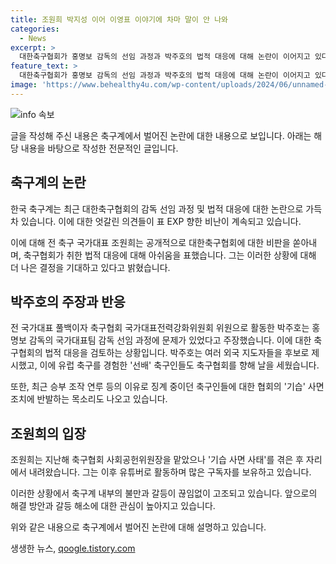 ```yaml
---
title: 조원희 박지성 이어 이영표 이야기에 차마 말이 안 나와
categories:
  - News
excerpt: >
  대한축구협회가 홍명보 감독의 선임 과정과 박주호의 법적 대응에 대해 논란이 이어지고 있다. 이에 대한 반응으로 전 국가대표 조원희가 축구협회의 결정에 대한 아쉬움을 표현하며, 좀 더 명확한 설명을 요구하고 있다. 또한 박주호가 선임 후보로 지도자들을 추천한 것으로 나타나며, 이에 유럽 축구를 경험한 선배 축구인들도 박주호를 지지하고 축구협회를 비판하고 있다. 이에 대한 협회의 대응이 논란이 될 전망이다.
feature_text: >
  대한축구협회가 홍명보 감독의 선임 과정과 박주호의 법적 대응에 대해 논란이 이어지고 있다. 이에 대한 반응으로 전 국가대표 조원희가 축구협회의 결정에 대한 아쉬움을 표현하며, 좀 더 명확한 설명을 요구하고 있다. 또한 박주호가 선임 후보로 지도자들을 추천한 것으로 나타나며, 이에 유럽 축구를 경험한 선배 축구인들도 박주호를 지지하고 축구협회를 비판하고 있다. 이에 대한 협회의 대응이 논란이 될 전망이다.
image: 'https://www.behealthy4u.com/wp-content/uploads/2024/06/unnamed-file.png'
---
```


<p><img src="https://www.behealthy4u.com/wp-content/uploads/2024/06/unnamed-file.png" alt="info 속보" /></p>

<p>글을 작성해 주신 내용은 축구계에서 벌어진 논란에 대한 내용으로 보입니다. 아래는 해당 내용을 바탕으로 작성한 전문적인 글입니다.</p>

<h2 data-ke-size="size26">축구계의 논란</h2>

<p>한국 축구계는 최근 대한축구협회의 감독 선임 과정 및 법적 대응에 대한 논란으로 가득 차 있습니다. 이에 대한 엇갈린 의견들이 표 EXP 향한 비난이 계속되고 있습니다.</p>

<p data-ke-size="size16">이에 대해 전 축구 국가대표 조원희는 공개적으로 대한축구협회에 대한 비판을 쏟아내며, 축구협회가 취한 법적 대응에 대해 아쉬움을 표했습니다. 그는 이러한 상황에 대해 더 나은 결정을 기대하고 있다고 밝혔습니다.</p>

<h2 data-ke-size="size26">박주호의 주장과 반응</h2>

<p>전 국가대표 풀백이자 축구협회 국가대표전력강화위원회 위원으로 활동한 박주호는 홍명보 감독의 국가대표팀 감독 선임 과정에 문제가 있었다고 주장했습니다. 이에 대한 축구협회의 법적 대응을 검토하는 상황입니다. 박주호는 여러 외국 지도자들을 후보로 제시했고, 이에 유럽 축구를 경험한 '선배' 축구인들도 축구협회를 향해 날을 세웠습니다.</p>

<p data-ke-size="size16">또한, 최근 승부 조작 연루 등의 이유로 징계 중이던 축구인들에 대한 협회의 '기습' 사면 조치에 반발하는 목소리도 나오고 있습니다.</p>

<h2 data-ke-size="size26">조원희의 입장</h2>

<p>조원희는 지난해 축구협회 사회공헌위원장을 맡았으나 '기습 사면 사태'를 겪은 후 자리에서 내려왔습니다. 그는 이후 유튜버로 활동하며 많은 구독자를 보유하고 있습니다.</p>

<p data-ke-size="size16">이러한 상황에서 축구계 내부의 불만과 갈등이 끊임없이 고조되고 있습니다. 앞으로의 해결 방안과 갈등 해소에 대한 관심이 높아지고 있습니다.</p>

<p>위와 같은 내용으로 축구계에서 벌어진 논란에 대해 설명하고 있습니다.</p>
생생한 뉴스, <a href="https://qoogle.tistory.com" rel="dofollow">qoogle.tistory.com</a>


